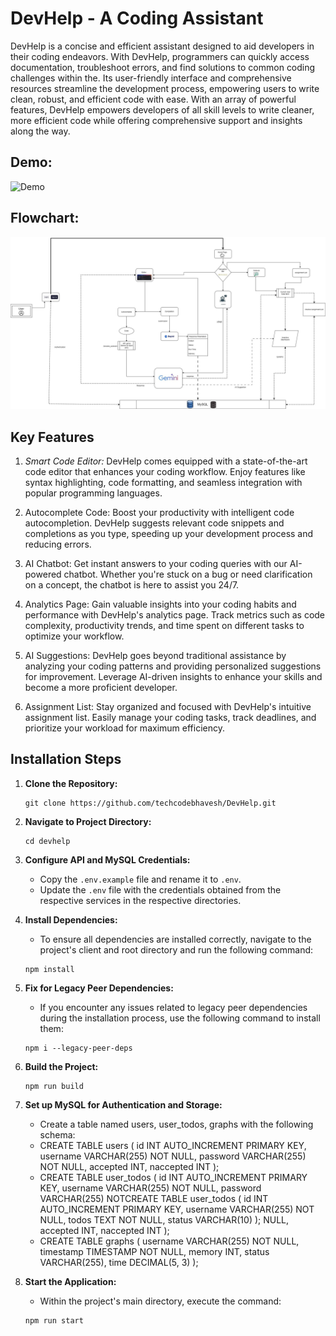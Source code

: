 # DevHelp - A Coding Assistant

DevHelp is a concise and efficient assistant designed to aid developers in their coding endeavors. With DevHelp, programmers can quickly access documentation, troubleshoot errors, and find solutions to common coding challenges within the. Its user-friendly interface and comprehensive resources streamline the development process, empowering users to write clean, robust, and efficient code with ease.
With an array of powerful features, DevHelp empowers developers of all skill levels to write cleaner, more efficient code while offering comprehensive support and insights along the way.

## Demo:
![Demo](demo.gif)

## Flowchart:
![Flowchart](flowchart.jpg)

## Key Features

1. *Smart Code Editor:*
DevHelp comes equipped with a state-of-the-art code editor that enhances your coding workflow. Enjoy features like syntax highlighting, code formatting, and seamless integration with popular programming languages.

2. Autocomplete Code:
Boost your productivity with intelligent code autocompletion. DevHelp suggests relevant code snippets and completions as you type, speeding up your development process and reducing errors.

3. AI Chatbot:
Get instant answers to your coding queries with our AI-powered chatbot. Whether you're stuck on a bug or need clarification on a concept, the chatbot is here to assist you 24/7.

4. Analytics Page:
Gain valuable insights into your coding habits and performance with DevHelp's analytics page. Track metrics such as code complexity, productivity trends, and time spent on different tasks to optimize your workflow.

5. AI Suggestions:
DevHelp goes beyond traditional assistance by analyzing your coding patterns and providing personalized suggestions for improvement. Leverage AI-driven insights to enhance your skills and become a more proficient developer.

6. Assignment List:
Stay organized and focused with DevHelp's intuitive assignment list. Easily manage your coding tasks, track deadlines, and prioritize your workload for maximum efficiency.
  
## Installation Steps

1. **Clone the Repository:**
   ```
   git clone https://github.com/techcodebhavesh/DevHelp.git
   ```

2. **Navigate to Project Directory:**
   ```
   cd devhelp
   ```

3. **Configure API and MySQL Credentials:**
   - Copy the `.env.example` file and rename it to `.env`.
   - Update the `.env` file with the credentials obtained from the respective services in the respective directories.

4. **Install Dependencies:**
    - To ensure all dependencies are installed correctly, navigate to the project's client and root directory and run the following command:
   ```
   npm install
   ```
4. **Fix for Legacy Peer Dependencies:**
    - If you encounter any issues related to legacy peer dependencies during the installation process, use the following command to install them:
   ```
   npm i --legacy-peer-deps
   ```

4. **Build the Project:**
   ```
   npm run build
   ```

5. **Set up MySQL for Authentication and Storage:**
   - Create a table named users, user_todos, graphs with the following schema:
   - CREATE TABLE users ( id INT AUTO_INCREMENT PRIMARY KEY, username VARCHAR(255) NOT NULL, password VARCHAR(255) NOT NULL, accepted INT, naccepted INT );
   - CREATE TABLE user_todos ( id INT AUTO_INCREMENT PRIMARY KEY, username VARCHAR(255) NOT NULL, password VARCHAR(255) NOTCREATE TABLE user_todos ( id INT AUTO_INCREMENT PRIMARY KEY, username VARCHAR(255) NOT NULL, todos TEXT NOT NULL, status VARCHAR(10) ); NULL, accepted INT, naccepted INT );
   - CREATE TABLE graphs ( username VARCHAR(255) NOT NULL, timestamp TIMESTAMP NOT NULL, memory INT, status VARCHAR(255), time DECIMAL(5, 3) );

6. **Start the Application:**
   - Within the project's main directory, execute the command:
   ```
   npm run start
   ```
